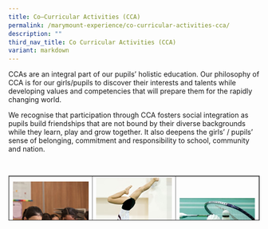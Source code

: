 ```yaml
---
title: Co–Curricular Activities (CCA)
permalink: /marymount-experience/co-curricular-activities-cca/
description: ""
third_nav_title: Co Curricular Activities (CCA)
variant: markdown
---
```

<p>CCAs are an integral part of our pupils’ holistic education. Our philosophy of CCA is for our girls/pupils to discover their interests and talents while developing values and competencies that will prepare them for the rapidly changing world.&nbsp;</p>
<p>We recognise that participation through CCA fosters social integration as pupils build friendships that are not bound by their diverse backgrounds while they learn, play and grow together. It also deepens the girls’ / pupils’ sense of belonging, commitment and responsibility to school, community and nation.</p>

<br>
<table style="border-collapse: collapse; width: 100%; height: 90px;" border="1">
  <tbody>
    <tr>
      <td style="width: 33.3333%; text-align: center;">
        <a href="/marymount-experience/co-curricular-activities-cca/art-club"><img src="/images/cca1.jpg" alt="c1"></a> ART CLUB
      </td>
      <td style="width: 33.3333%; text-align: center;">
        <a href="/marymount-experience/co-curricular-activities-cca/artistic-gymnastics"><img src="/images/cca2.jpg" alt="cca2"></a>ARTISTIC GYMNASTICS
      </td>
      <td style="width: 33.3333%; text-align: center;">
        <a href="/marymount-experience/co-curricular-activities-cca/badminton"><img src="/images/badminton.jpeg" alt="cca3"></a>BADMINTON
      </td>
    </tr>
    <tr>
      <td style="width: 33.3333%; text-align: center;">
				<a href="/marymount-experience/co-curricular-activities-cca/brownies"><img src="/images/cca3.jpg" alt="cca3"></a>BROWNIES
				</td>
				<td style="width: 33.3333%; text-align: center;">
        <a href="/marymount-experience/co-curricular-activities-cca/choir"><img src="/images/cca4.jpg" alt="cca4"></a>CHOIR
      </td>
      <td style="width: 33.3333%; text-align: center;">
        <a href="/marymount-experience/co-curricular-activities-cca/dance-ensemble"><img src="/images/cca5.jpg" alt="cca5"></a>DANCE ENSEMBLE
      </td>
    </tr>
    <tr>
					<td style="width: 33.3333%; text-align: center;">
				 <a href="/marymount-experience/co-curricular-activities-cca/drame-club"><img src="/images/cca6.jpg" alt="cca6"></a>DRAMA CLUB
			</td>
      <td style="width: 33.3333%; text-align: center;">
        <a href="/marymount-experience/co-curricular-activities-cca/environmental-science-club/"><img src="/images/Env3.jpeg" alt="cca7"></a>ENVIRONMENTAL SCIENCE CLUB
      </td>      
      <td style="width: 33.3333%; text-align: center;">
        <a href="/marymount-experience/co-curricular-activities-cca/innoplay/"><img src="/images/innoplay.png" alt="cca8"></a>INNOPLAY
      </td>
    </tr>
    <tr>
			   <td style="width: 33.3333%; text-align: center;">
        <a href="/marymount-experience/co-curricular-activities-cca/netball/"><img src="/images/cca8.jpg" alt="cca8"></a>NETBALL
			  </td><td style="width: 33.3333%; text-align: center;">
        <a href="/marymount-experience/co-curricular-activities-cca/percussion-ensemble"><img src="/images/cca9.jpg" alt="cca9"></a>PERCUSSION ENSEMBLE
      </td>
      <td style="width: 33.3333%; text-align: center;">
        <a href="/marymount-experience/co-curricular-activities-cca/rhythmic-gymnastics"><img src="/images/cca10.jpg" alt="cca10"></a>RHYTHMIC GYMNASTICS
      </td>
		</tr>
		<tr>
			  <td style="width: 33.3333%; text-align: center;">
        <a href="/marymount-experience/co-curricular-activities-cca/science-club"><img src="/images/science.jpg" alt="c1"></a> SCIENCE CLUB
      </td>
      <td style="width: 33.3333%; text-align: center;">
        <a href="/marymount-experience/co-curricular-activities-cca/tennis"><img src="/images/cca11.jpg" alt="cca11"></a>TENNIS
      </td>
    </tr>
  </tbody>
</table>